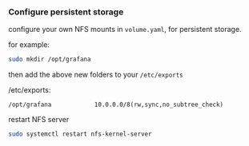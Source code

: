 ### Configure persistent storage

configure your own NFS mounts in `volume.yaml`, for persistent storage.

for example:

```bash
sudo mkdir /opt/grafana
```

then add the above new folders to your `/etc/exports`

/etc/exports:
```
/opt/grafana            10.0.0.0/8(rw,sync,no_subtree_check)
```

restart NFS server

```bash
sudo systemctl restart nfs-kernel-server
```
